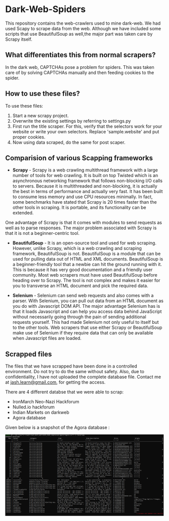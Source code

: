 # Dark-Web-Spiders
This repository contains the web-crawlers used to mine dark-web. We had used Scapy to scrape data from the web. Although we have included some scripts that use BeautifulSoup as well,the major part was taken care by Scrapy itself. 

## What differentiates this from normal scrapers?
In the dark web, CAPTCHAs pose a problem for spiders. This was taken care of by solving CAPTCHAs manually and then feeding cookies to the spider.

## How to use these files?
To use these files:
1. Start a new scrapy project.
2. Overwrite the existing settings by referring to settings.py
3. First run the title scraper. For this, verify that the selectors work for your website or write your own selectors. Replace 'sample.website' and put proper cookies.
4. Now using data scraped, do the same for post scaper.


## Comparision of various Scapping frameworks

* **Scrapy** - Scrapy is a web crawling multithread framework with a large number of tools for web crawling. It is built on top Twisted which is an asynchronous networking framework that follows non-blocking I/O calls to servers. Because it is multithreaded and non-blocking, it is actually the best in terms of performance and actually very fast. 
It has been built to consume less memory and use CPU resources minimally. In fact, some benchmarks have stated that Scrapy is 20 times faster than the other tools in scraping. It is portable, and its functionality can be extended.

One advantage of Scrapy is that it comes with modules to send requests as well as to parse responses. The major problem associated with Scrapy is that it is not a beginner-centric tool.

* **BeautifulSoup** - It is an open-source tool and used for web scraping. However, unlike Scrapy, which is a web crawling and scraping framework, BeautifulSoup is not. BeautifulSoup is a module that can be used for pulling data out of HTML and XML documents. BeautifulSoup is a beginner-friendly tool that a newbie can hit the ground running with it. This is because it has very good documentation and a friendly user community. Most web scrapers must have used BeautifulSoup before heading over to Scrapy. The tool is not complex and makes it easier for you to transverse an HTML document and pick the required data.

* **Selenium** - Selenium can send web requests and also comes with a parser. With Selenium, you can pull out data from an HTML document as you do with Javascript DOM API. The major advantage Selenium has is that it loads Javascript and can help you access data behind JavaScript without necessarily going through the pain of sending additional requests yourself. This had made Selenium not only useful to itself but to the other tools. Web scrapers that use either Scrapy or BeautifulSoup make use of Selenium if they require data that can only be available when Javascript files are loaded.

## Scrapped files

The files that we have scrapped have been done in a controlled environment. Do not try to do the same without safety. Also, due to confidentiality, I have not uploaded the complete database file. Contact me at [jash.learn@gmail.com](mailto:jash.learn@gmail.com), for getting the access. 

There are 4 different databse that we were able to scrap:
  * IronMarch Neo-Nazi Hackforum
  * Nulled.io hackforum
  * Indian Markets on darkweb
  * Agora database

Given below is a snapshot of the Agora database : 

![Agora](https://github.com/Jash-2000/Dark-Web-Spiders/blob/main/Agora.PNG)
